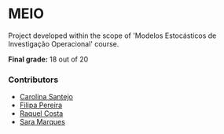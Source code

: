 # MEIO

Project developed within the scope of 'Modelos Estocásticos de Investigação Operacional' course.

**Final grade:** 18 out of 20

### Contributors
* [Carolina Santejo](https://github.com/CarolinaSantejo)
* [Filipa Pereira](https://github.com/FilipaPereira00)
* [Raquel Costa](https://github.com/chelesgaroth)
* [Sara Marques](https://github.com/haz145)